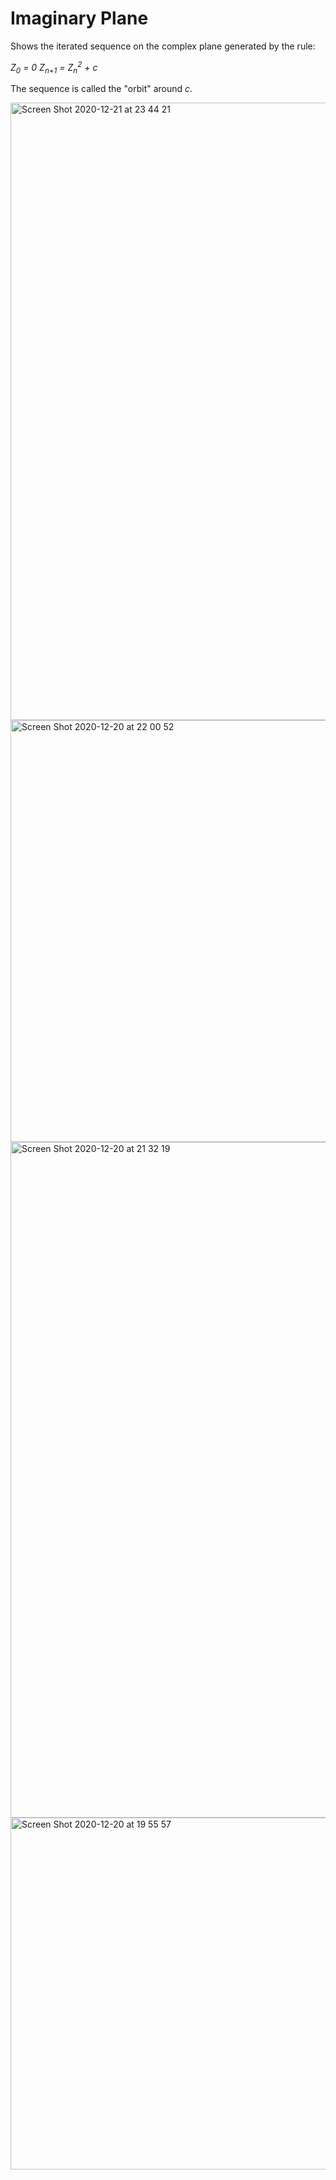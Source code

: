 # Imaginary Plane

Shows the iterated sequence on the complex plane generated by the rule:

_Z<sub>0</sub> = 0_
_Z<sub>n+1</sub> = Z<sub>n</sub><sup>2</sup> + c_ <br>


The sequence is called the "orbit" around _c_.

<img width="988" alt="Screen Shot 2020-12-21 at 23 44 21" src="https://user-images.githubusercontent.com/24706154/102860062-63972900-442d-11eb-8c77-41101719e95a.png">
<img width="675" alt="Screen Shot 2020-12-20 at 22 00 52" src="https://user-images.githubusercontent.com/24706154/102860067-66921980-442d-11eb-9e00-553397676791.png">
<img width="1081" alt="Screen Shot 2020-12-20 at 21 32 19" src="https://user-images.githubusercontent.com/24706154/102860071-698d0a00-442d-11eb-84dd-7b19ed9474bd.png">
<img width="563" alt="Screen Shot 2020-12-20 at 19 55 57" src="https://user-images.githubusercontent.com/24706154/102860083-6bef6400-442d-11eb-91f9-1e7d3a593f98.png">
